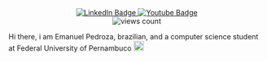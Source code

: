 <div id="badges" align="center">
  <a href="https://www.linkedin.com/in/emanuel-pedroza/">
    <img src="https://img.shields.io/badge/LinkedIn-blue?style=for-the-badge&logo=linkedin&logoColor=white" alt="LinkedIn Badge"/>
  </a>
  <a href="https://www.youtube.com/channel/UCq5uFHwWjE3tyWRorFXpNkQ">
    <img src="https://img.shields.io/badge/YouTube-red?style=for-the-badge&logo=youtube&logoColor=white" alt="Youtube Badge"/>
  </a>
  </div>
  <div align="center">
    <img src="https://komarev.com/ghpvc/?username=pdrzxzz&style=flat-square&color=orange" alt="views count"/>
  </div>
  
  Hi there, i am Emanuel Pedroza, brazilian, and a computer science student at Federal University of Pernambuco <img src="https://media.giphy.com/media/VgTzAkJEs9qgz95atw/giphy.gif" width="20"/>
<!--
**pdrzxzz/pdrzxzz** is a ✨ _special_ ✨ repository because its `README.md` (this file) appears on your GitHub profile.

Here are some ideas to get you started:

- 🔭 I’m currently working on ...
- 🌱 I’m currently learning ...
- 👯 I’m looking to collaborate on ...
- 🤔 I’m looking for help with ...
- 💬 Ask me about ...
- 📫 How to reach me: ...
- 😄 Pronouns: ...
- ⚡ Fun fact: ...
-->
